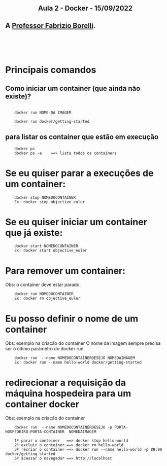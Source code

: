 <h2 align = "center" >Aula 2  - Docker - 15/09/2022<h2>

 <p>A <a href="https://github.com/ffborelli/">Professor Fabrizio Borelli</a>.</p>
</br></br>

 
 


# Principais comandos

## Como iniciar um container (que ainda não existe)?

```

    docker run NOME-DA IMAGEM

    docker run docker/getting-started
```

## para listar os container que estão em execução

```
    docker ps
    docker ps -a    ==> lista todos os containers
```

# Se eu quiser parar a execuções de um container:

```
    docker stop NOMEDOCONTAINER
    Ex: docker stop objective_euler
```

# Se eu quiser iniciar um container que já existe:

```
    docker start NOMEDOCONTAINER
    Ex: docker start objective_euler
```

# Para remover um container:

Obs: o container deve estar parado.

```
    docker run NOMEDOCONTAINER
    Ex: docker rm objective_euler
```

# Eu posso definir o nome de um container

Obs: exemplo na criação do container
O nome da imagem sempre precisa ser o último parâmetro do docker run

```
    docker run  --nane NOMEDOCONTAINERDESEJO NOMEDAIMAGEM
    Ex: docker run --name hello-world docker/getting-started
```

# redirecionar a requisição da máquina hospedeira para um container docker

Obs: exemplo na criação do container


```
    docker run  --name NOMEDOCONTAINERDESEJO -p PORTA-HOSPEDEIRO:PORTA-CONTAINER  NOMEDAIMAGEM
    
    1º parar o conteiner   ==> docker stop hello-world
    2º excluir o conteiner ==> docker rm hello-world
    3º recriar o container ==> docker run --name hello-world -p 80:80  docker/getting-started
    5º acessar o navegador ==> http://localhost

    

```
